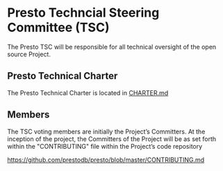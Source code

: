 # Presto Techncial Steering Committee (TSC)

The Presto TSC will be responsible for all technical oversight of the open source Project. 

## Presto Technical Charter

The Presto Technical Charter is located in [CHARTER.md](CHARTER.md)

## Members

The TSC voting members are initially the Project’s Committers. At the inception of the project, the Committers of the Project will be as set forth within the "CONTRIBUTING" file within the Project’s code repository

https://github.com/prestodb/presto/blob/master/CONTRIBUTING.md
